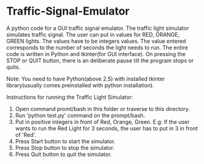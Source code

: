 # Traffic-Signal-Emulator
A python code for a GUI traffic signal emulator.
The traffic light simulator simulates traffic signal. The user can put in values for RED, ORANGE, GREEN lights.
The values have to be integers values. The value entered corresponds to the number of seconds the light needs to run.
The entire code is written in Python and tkinter(for GUI interface).
On pressing the STOP or QUIT button, there is an deliberate pause till the program stops or quits.

Note: You need to have Python(above 2.5) with installed tkinter library(usually comes preinstalled with python installation).

Instructions for running the Traffic Light Simulator:
1) Open command promt/bash in this folder or traverse to this directory.
2) Run 'python test.py' command on the prompt/bash.
3) Put in positive integers in front of Red, Orange, Green.
   E.g: If the user wants to run the Red Light for 3 seconds, the user has to put in 3 in front of 'Red'.
4) Press Start button to start the simulator.
5) Press Stop button to stop the simulator.
6) Press Quit button to quit the simulator.

